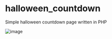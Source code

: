 # halloween_countdown
Simple halloween countdown page written in PHP

![image](https://github.com/joelslamospersson/halloween_countdown/assets/15910972/a1fcd9dd-3022-4f01-b887-164128568192)

